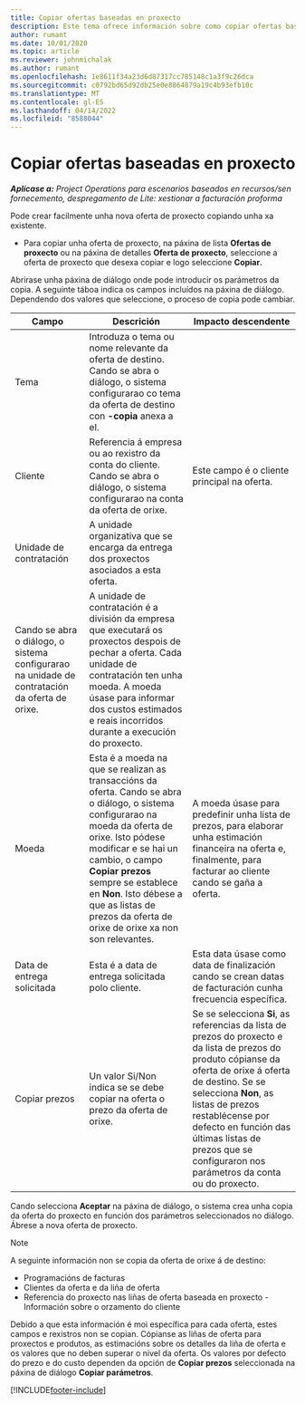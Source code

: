 ```yaml
---
title: Copiar ofertas baseadas en proxecto
description: Este tema ofrece información sobre como copiar ofertas baseadas en proxecto en Project Operations.
author: rumant
ms.date: 10/01/2020
ms.topic: article
ms.reviewer: johnmichalak
ms.author: rumant
ms.openlocfilehash: 1e8611f34a23d6d87317cc785148c1a3f9c26dca
ms.sourcegitcommit: c0792bd65d92db25e0e8864879a19c4b93efb10c
ms.translationtype: MT
ms.contentlocale: gl-ES
ms.lasthandoff: 04/14/2022
ms.locfileid: "8588044"
---
```

# <a name="copy-project-based-quotes"></a>Copiar ofertas baseadas en proxecto

_**Aplícase a:** Project Operations para escenarios baseados en recursos/sen fornecemento, despregamento de Lite: xestionar a facturación proforma_

Pode crear facilmente unha nova oferta de proxecto copiando unha xa existente. 

- Para copiar unha oferta de proxecto, na páxina de lista **Ofertas de proxecto** ou na páxina de detalles **Oferta de proxecto**, seleccione a oferta de proxecto que desexa copiar e logo seleccione **Copiar**.

Abrirase unha páxina de diálogo onde pode introducir os parámetros da copia. A seguinte táboa indica os campos incluídos na páxina de diálogo. Dependendo dos valores que seleccione, o proceso de copia pode cambiar.

| **Campo** | **Descrición** | **Impacto descendente** |
| --- | --- | --- |
| Tema | Introduza o tema ou nome relevante da oferta de destino. Cando se abra o diálogo, o sistema configurarao co tema da oferta de destino con **-copia** anexa a el. | |
| Cliente | Referencia á empresa ou ao rexistro da conta do cliente. Cando se abra o diálogo, o sistema configurarao na conta da oferta de orixe. | Este campo é o cliente principal na oferta. |
| Unidade de contratación | A unidade organizativa que se encarga da entrega dos proxectos asociados a esta oferta.
Cando se abra o diálogo, o sistema configurarao na unidade de contratación da oferta de orixe. | A unidade de contratación é a división da empresa que executará os proxectos despois de pechar a oferta. Cada unidade de contratación ten unha moeda. A moeda úsase para informar dos custos estimados e reais incorridos durante a execución do proxecto. |
| Moeda | Esta é a moeda na que se realizan as transaccións da oferta. Cando se abra o diálogo, o sistema configurarao na moeda da oferta de orixe. Isto pódese modificar e se hai un cambio, o campo **Copiar prezos** sempre se establece en **Non**. Isto débese a que as listas de prezos da oferta de orixe de orixe xa non son relevantes. | A moeda úsase para predefinir unha lista de prezos, para elaborar unha estimación financeira na oferta e, finalmente, para facturar ao cliente cando se gaña a oferta. |
| Data de entrega solicitada | Esta é a data de entrega solicitada polo cliente. | Esta data úsase como data de finalización cando se crean datas de facturación cunha frecuencia específica. |
| Copiar prezos | Un valor Si/Non indica se se debe copiar na oferta o prezo da oferta de orixe. | Se se selecciona **Si**, as referencias da lista de prezos do proxecto e da lista de prezos do produto cópianse da oferta de orixe á oferta de destino. Se se selecciona **Non**, as listas de prezos restablécense por defecto en función das últimas listas de prezos que se configuraron nos parámetros da conta ou do proxecto. |

Cando selecciona **Aceptar** na páxina de diálogo, o sistema crea unha copia da oferta do proxecto en función dos parámetros seleccionados no diálogo. Ábrese a nova oferta de proxecto. 

> [!NOTE]
> A seguinte información non se copia da oferta de orixe á de destino:
>
> - Programacións de facturas
> - Clientes da oferta e da liña de oferta
> - Referencia do proxecto nas liñas de oferta baseada en proxecto -Información sobre o orzamento do cliente
>
>Debido a que esta información é moi específica para cada oferta, estes campos e rexistros non se copian. Cópianse as liñas de oferta para proxectos e produtos, as estimacións sobre os detalles da liña de oferta e os valores que no deben superar o nivel da oferta. Os valores por defecto do prezo e do custo dependen da opción de **Copiar prezos** seleccionada na páxina de diálogo **Copiar parámetros**.


[!INCLUDE[footer-include](../includes/footer-banner.md)]